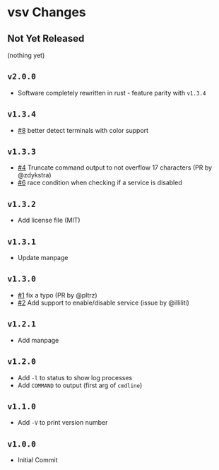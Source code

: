 vsv Changes
===========

Not Yet Released
----------------

(nothing yet)

`v2.0.0`
--------

- Software completely rewritten in rust - feature parity with `v1.3.4`

`v1.3.4`
--------

- [#8](https://github.com/bahamas10/vsv/issues/8) better detect terminals with color support

`v1.3.3`
--------

- [#4](https://github.com/bahamas10/vsv/pull/4) Truncate command output to not overflow 17 characters (PR by @zdykstra)
- [#6](https://github.com/bahamas10/vsv/issues/6) race condition when checking if a service is disabled

`v1.3.2`
--------

- Add license file (MIT)

`v1.3.1`
--------

- Update manpage

`v1.3.0`
--------

- [#1](https://github.com/bahamas10/vsv/pull/1) fix a typo (PR by @pltrz)
- [#2](https://github.com/bahamas10/vsv/pull/2) Add support to enable/disable service (issue by @illiliti)

`v1.2.1`
--------

- Add manpage

`v1.2.0`
--------

- Add `-l` to status to show log processes
- Add `COMMAND` to output (first arg of `cmdline`)

`v1.1.0`
--------

- Add `-V` to print version number

`v1.0.0`
--------

- Initial Commit
